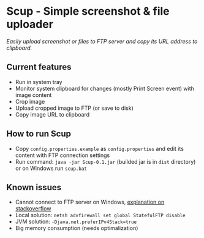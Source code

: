 # Scup - Simple screenshot & file uploader #

*Easily upload screenshot or files to FTP server and copy its URL address to clipboard.*

## Current features ##

* Run in system tray
* Monitor system clipboard for changes (mostly Print Screen event) with image content
* Crop image
* Upload cropped image to FTP (or save to disk)
* Copy image URL to clipboard

## How to run Scup ##

* Copy `config.properties.example` as `config.properties` and edit its content with FTP connection settings
* Run command: `java -jar Scup-0.1.jar` (builded jar is in `dist` directory) or on Windows run `scup.bat`

## Known issues ##

* Cannot connect to FTP server on Windows, [explanation on stackoverflow](http://stackoverflow.com/questions/6990663/java-7-prevents-ftp-transfers-on-windows-vista-and-7-if-firewall-is-on-any-idea)
 * Local solution: `netsh advfirewall set global StatefulFTP disable`
 * JVM solution: `-Djava.net.preferIPv4Stack=true`
* Big memory consumption (needs optimalization)
